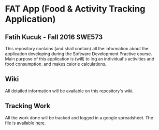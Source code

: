 # FAT App (Food & Activity Tracking Application)
## Fatih Kucuk -  Fall 2016 SWE573

This repository contains (and shall contain) all the information about the application developing during the Software Development Practive course. Main purpose of this application is (will) to log an individual's activities and food consumption, and makes calorie calculations.

## Wiki
All detailed information will be available on this repository's wiki.

## Tracking Work

All the work done will be tracked and logged in a google spreadsheet. The file is available [here](https://docs.google.com/spreadsheets/d/1ZGhhn08OOr6L22AES1zlW8FuRyUKgFMCmksnLoNtfR0/edit?usp=sharing "Google Spreadsheet").

